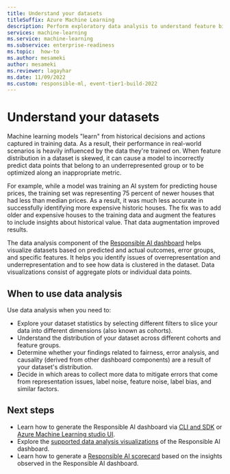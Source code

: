 ```yaml
---
title: Understand your datasets
titleSuffix: Azure Machine Learning
description: Perform exploratory data analysis to understand feature biases and imbalances by using the Responsible AI dashboard's data analysis.
services: machine-learning
ms.service: machine-learning
ms.subservice: enterprise-readiness
ms.topic:  how-to
ms.author: mesameki
author: mesameki
ms.reviewer: lagayhar
ms.date: 11/09/2022
ms.custom: responsible-ml, event-tier1-build-2022
---
```


# Understand your datasets

Machine learning models "learn" from historical decisions and actions captured in training data. As a result, their performance in real-world scenarios is heavily influenced by the data they're trained on. When feature distribution in a dataset is skewed, it can cause a model to incorrectly predict data points that belong to an underrepresented group or to be optimized along an inappropriate metric.

For example, while a model was training an AI system for predicting house prices, the training set was representing 75 percent of newer houses that had less than median prices. As a result, it was much less accurate in successfully identifying more expensive historic houses. The fix was to add older and expensive houses to the training data and augment the features to include insights about historical value. That data augmentation improved results.

The data analysis component of the [Responsible AI dashboard](concept-responsible-ai-dashboard.md) helps visualize datasets based on predicted and actual outcomes, error groups, and specific features. It helps you identify issues of overrepresentation and underrepresentation and to see how data is clustered in the dataset. Data visualizations consist of aggregate plots or individual data points.

## When to use data analysis

Use data analysis when you need to:

- Explore your dataset statistics by selecting different filters to slice your data into different dimensions (also known as cohorts).
- Understand the distribution of your dataset across different cohorts and feature groups.
- Determine whether your findings related to fairness, error analysis, and causality (derived from other dashboard components) are a result of your dataset's distribution.
- Decide in which areas to collect more data to mitigate errors that come from representation issues, label noise, feature noise, label bias, and similar factors.

## Next steps

- Learn how to generate the Responsible AI dashboard via [CLI and SDK](how-to-responsible-ai-insights-sdk-cli.md) or [Azure Machine Learning studio UI](how-to-responsible-ai-insights-ui.md).
- Explore the [supported data analysis visualizations](how-to-responsible-ai-dashboard.md#data-analysis) of the Responsible AI dashboard.
- Learn how to generate a [Responsible AI scorecard](how-to-responsible-ai-scorecard.md) based on the insights observed in the Responsible AI dashboard.
